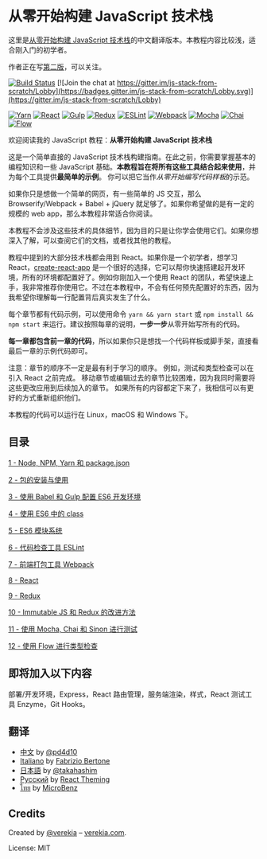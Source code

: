 # 从零开始构建 JavaScript 技术栈

这里是[从零开始构建 JavaScript 技术栈](https://github.com/verekia/js-stack-from-scratch)的中文翻译版本。本教程内容比较浅，适合刚入门的初学者。

作者正在写[第二版](https://github.com/verekia/js-stack-from-scratch)，可以关注。

[![Build Status](https://travis-ci.org/pd4d10/js-stack-from-scratch.svg?branch=master)](https://travis-ci.org/pd4d10/js-stack-from-scratch) [![Join the chat at https://gitter.im/js-stack-from-scratch/Lobby](https://badges.gitter.im/js-stack-from-scratch/Lobby.svg)](https://gitter.im/js-stack-from-scratch/Lobby)

[![Yarn](/img/yarn.png)](https://yarnpkg.com/)
[![React](/img/react.png)](https://facebook.github.io/react/)
[![Gulp](/img/gulp.png)](http://gulpjs.com/)
[![Redux](/img/redux.png)](http://redux.js.org/)
[![ESLint](/img/eslint.png)](http://eslint.org/)
[![Webpack](/img/webpack.png)](https://webpack.github.io/)
[![Mocha](/img/mocha.png)](https://mochajs.org/)
[![Chai](/img/chai.png)](http://chaijs.com/)
[![Flow](/img/flow.png)](https://flowtype.org/)

欢迎阅读我的 JavaScript 教程：**从零开始构建 JavaScript 技术栈**

这是一个简单直接的 JavaScript 技术栈构建指南。在此之前，你需要掌握基本的编程知识和一些 JavaScript 基础。**本教程旨在将所有这些工具结合起来使用**，并为每个工具提供**最简单的示例**。 你可以把它当作*从零开始编写代码样板*的示范。

如果你只是想做一个简单的网页，有一些简单的 JS 交互，那么 Browserify/Webpack + Babel + jQuery 就足够了。如果你希望做的是有一定的规模的 web app，那么本教程非常适合你阅读。

本教程不会涉及这些技术的具体细节，因为目的只是让你学会使用它们。如果你想深入了解，可以查阅它们的文档，或者找其他的教程。

教程中提到的大部分技术栈都会用到 React。如果你是一个初学者，想学习 React，[create-react-app](https://github.com/facebookincubator/create-react-app) 是一个很好的选择，它可以帮你快速搭建起开发环境，所有的环境都配置好了。例如你刚加入一个使用 React 的团队，希望快速上手，我非常推荐你使用它。不过在本教程中，不会有任何预先配置好的东西，因为我希望你理解每一行配置背后真实发生了什么。

每个章节都有代码示例，可以使用命令 `yarn && yarn start` 或 `npm install && npm start` 来运行。建议按照每章的说明，**一步一步**从零开始写所有的代码。

**每一章都包含前一章的代码**，所以如果你只是想找一个代码样板或脚手架，直接看最后一章的示例代码即可。

注意：章节的顺序不一定是最有利于学习的顺序。 例如，测试和类型检查可以在引入 React 之前完成。 移动章节或编辑过去的章节比较困难，因为我同时需要将这些更改应用到后续加入的章节。 如果所有的内容都定下来了，我相信可以有更好的方式重新组织他们。

本教程的代码可以运行在 Linux，macOS 和 Windows 下。

## 目录

[1 - Node, NPM, Yarn 和 package.json](/tutorial/1-node-npm-yarn-package-json)

[2 - 包的安装与使用](/tutorial/2-packages)

[3 - 使用 Babel 和 Gulp 配置 ES6 开发环境](/tutorial/3-es6-babel-gulp)

[4 - 使用 ES6 中的 class](/tutorial/4-es6-syntax-class)

[5 - ES6 模块系统](/tutorial/5-es6-modules-syntax)

[6 - 代码检查工具 ESLint](/tutorial/6-eslint)

[7 - 前端打包工具 Webpack](/tutorial/7-client-webpack)

[8 - React](/tutorial/8-react)

[9 - Redux](/tutorial/9-redux)

[10 - Immutable JS 和 Redux 的改进方法](/tutorial/10-immutable-redux-improvements)

[11 - 使用 Mocha, Chai 和 Sinon 进行测试](/tutorial/11-testing-mocha-chai-sinon)

[12 - 使用 Flow 进行类型检查](/tutorial/12-flow)

## 即将加入以下内容

部署/开发环境，Express，React 路由管理，服务端渲染，样式，React 测试工具 Enzyme，Git Hooks。

## 翻译

- [中文](https://github.com/pd4d10/js-stack-from-scratch) by [@pd4d10](http://github.com/pd4d10)
- [Italiano](https://github.com/fbertone/js-stack-from-scratch) by [Fabrizio Bertone](https://github.com/fbertone)
- [日本語](https://github.com/takahashim/js-stack-from-scratch) by [@takahashim](https://github.com/takahashim)
- [Русский](https://github.com/UsulPro/js-stack-from-scratch) by [React Theming](https://github.com/sm-react/react-theming)
- [ไทย](https://github.com/MicroBenz/js-stack-from-scratch) by [MicroBenz](https://github.com/MicroBenz)

## Credits

Created by [@verekia](https://twitter.com/verekia) – [verekia.com](http://verekia.com/).

License: MIT
